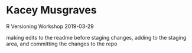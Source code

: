 # Kacey Musgraves
R Versioning Workshop 2019-03-29

making edits to the readme before staging changes, adding to the staging area, and committing the changes to the repo
